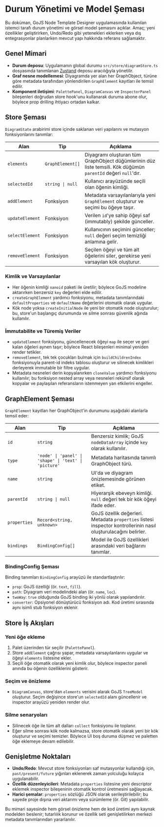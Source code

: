 # Durum Yönetimi ve Model Şeması

Bu doküman, GoJS Node Template Designer uygulamasında kullanılan istemci tarafı durum yönetimi ve görsel model şemasını açıklar. Amaç; yeni özellikler geliştirirken, Undo/Redo gibi yetenekleri eklerken veya dış entegrasyonlar planlarken mevcut yapı hakkında referans sağlamaktır.

## Genel Mimari

- **Durum deposu**: Uygulamanın global durumu `src/store/diagramStore.ts` dosyasında tanımlanan [Zustand](https://zustand-demo.pmnd.rs/) deposu aracılığıyla yönetilir.
- **Graf nesne modellemesi**: Diyagramda yer alan her GraphObject, türüne göre metadata tarafından yönlendirilen `GraphElement` kayıtları ile temsil edilir.
- **Komponent iletişimi**: `PalettePanel`, `DiagramCanvas` ve `InspectorPanel` bileşenleri doğrudan store hook'unu kullanarak duruma abone olur, böylece prop drilling ihtiyacı ortadan kalkar.

## Store Şeması

`DiagramState` arabirimi store içinde saklanan veri yapılarını ve mutasyon fonksiyonlarını tanımlar:

| Alan | Tip | Açıklama |
| --- | --- | --- |
| `elements` | `GraphElement[]` | Diyagramı oluşturan tüm GraphObject düğümlerinin düz liste temsili. Kök düğümün `parentId` değeri `null`'dır. |
| `selectedId` | `string \| null` | Kullanıcı arayüzünde seçili olan öğenin kimliği. |
| `addElement` | Fonksiyon | Metadata varsayılanlarıyla yeni `GraphElement` oluşturur ve seçimi bu öğeye taşır. |
| `updateElement` | Fonksiyon | Verilen `id`'ye sahip öğeyi saf (immutably) şekilde günceller. |
| `selectElement` | Fonksiyon | Kullanıcının seçimini günceller; `null` değeri seçim temizliği anlamına gelir. |
| `removeElement` | Fonksiyon | Seçilen öğeyi ve tüm alt öğelerini siler, gerekirse yeni varsayılan kök oluşturur. |

### Kimlik ve Varsayılanlar

- Her öğenin kimliği `nanoid` paketi ile üretilir; böylece GoJS modeline aktarırken benzersiz `key` değerleri elde edilir.
- `createGraphElement` yardımcı fonksiyonu, metadata tanımlarındaki `defaultProperties` ve `defaultName` değerlerini otomatik olarak uygular.
- Kök node yoksa `createInitialNode` ile yeni bir otomatik node oluşturulur; bu, store'un başlangıç durumunda ve silme sonrası güvenlik ağında kullanılır.

### İmmutabilite ve Türemiş Veriler

- `updateElement` fonksiyonu, güncellenecek öğeyi `map` ile seçer ve geri kalan öğeleri aynen taşır; böylece React bileşenleri minimal yeniden render tetikler.
- `removeElement`, tek tek çocukları bulmak için `buildChildrenIndex` fonksiyonuyla parent-id indeks tablosu oluşturur ve silinecek kimlikleri derleyerek immutable bir filtre uygular.
- Metadata nesneleri derin kopyalanırken `cloneValue` yardımcı fonksiyonu kullanılır; bu fonksiyon nested array veya nesneleri rekürsif olarak kopyalar ve paylaşılan referansların istenmeyen yan etkilerini engeller.

## GraphElement Şeması

`GraphElement` kayıtları her GraphObject'in durumunu aşağıdaki alanlarla temsil eder:

| Alan | Tip | Açıklama |
| --- | --- | --- |
| `id` | `string` | Benzersiz kimlik; GoJS `nodeDataArray` içinde `key` olarak kullanılır. |
| `type` | `'node' \| 'panel' \| 'shape' \| 'text' \| 'picture'` | Metadata haritasında tanımlı GraphObject türü. |
| `name` | `string` | UI'da ve diyagram önizlemesinde görünen etiket. |
| `parentId` | `string \| null` | Hiyerarşik ebeveyn kimliği. `null` değeri tek bir kök öğeyi ifade eder. |
| `properties` | `Record<string, unknown>` | GoJS özellik değerleri. Metadata `properties` listesi inspector kontrollerinin nasıl oluşturulacağını belirler. |
| `bindings` | `BindingConfig[]` | Model ile GoJS özellikleri arasındaki veri bağlarını tanımlar. |

### BindingConfig Şeması

Binding tanımları `BindingConfig` arayüzü ile standartlaştırılır:

- `prop`: GoJS özelliği (ör. `text`, `fill`).
- `path`: Diyagram veri modelindeki alan (ör. `name`, `loc`).
- `twoWay`: `true` olduğunda GoJS binding iki yönlü olarak yapılandırılır.
- `converter`: Opsiyonel dönüştürücü fonksiyon adı. Kod üretimi sırasında aynı isimli stub fonksiyon eklenir.

## Store İş Akışları

### Yeni öğe ekleme

1. Palet üzerinden tür seçilir (`PalettePanel`).
2. Store `addElement` çağrısı yapar, metadata varsayılanlarını uygular ve öğeyi `elements` listesine ekler.
3. Seçili öğe otomatik olarak yeni kimlik olur, böylece inspector paneli anında bu öğenin özelliklerini gösterir.

### Seçim ve önizleme

- `DiagramCanvas`, store'dan `elements` verisini alarak GoJS `TreeModel` oluşturur. Seçim değişince store'un `selectedId` alanı güncellenir ve inspector arayüzü yeniden render olur.

### Silme senaryoları

- Silinecek öğe ile tüm alt dalları `collect` fonksiyonu ile toplanır.
- Eğer silme sonrası kök node kalmazsa, store otomatik olarak yeni bir kök oluşturur ve seçimi temizler. Böylece UI boş duruma düşmez ve paletten öğe eklemeye devam edilebilir.

## Genişletme Noktaları

- **Undo/Redo**: Mevcut store fonksiyonları saf mutasyonlar kullandığı için, `past/present/future` yığınları eklenerek zaman yolculuğu kolayca uygulanabilir.
- **Özellik düzenleyicileri**: Metadata `properties` listesine yeni descriptor eklemek inspector bileşeninin otomatik kontrol üretmesini sağlayacak.
- **Harici şemalar**: `properties` sözlüğü JSON olarak serileştirilebilir; bu sayede proje dışına veri aktarımı veya sürümleme (ör. Git) yapılabilir.

Bu mimari sayesinde hem görsel önizleme hem de kod üretimi aynı kaynak modelden beslenir; tutarlılık korunur ve özellik seti genişletilirken merkezi metadata tanımlarından yararlanılır.
